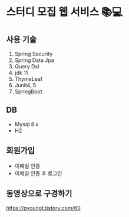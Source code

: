 # 스터디 모집 웹 서비스 📚💻
## 사용 기술
1. Spring Security
2. Spring Data Jpa
3. Query Dsl
4. jdk 11
5. ThymeLeaf
6. Junit4, 5
7. SpringBoot
## DB
- Mysql 8.x  
- H2
## 회원가입
- 이메일 인증
- 이메일 인증 후 로그인
## 동영상으로 구경하기
https://pyoungt.tistory.com/60
